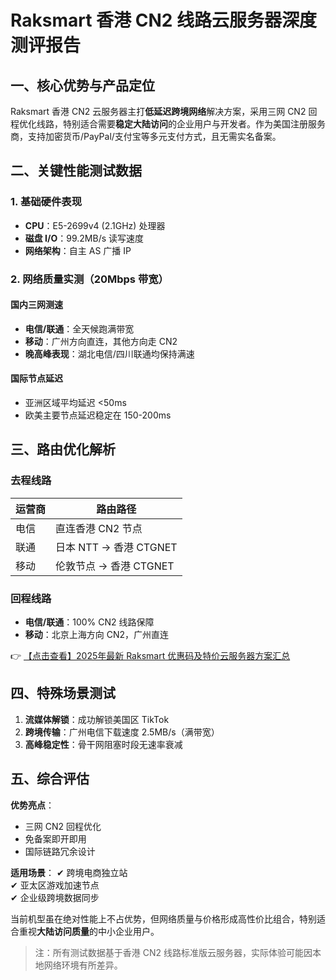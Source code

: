 # Raksmart 香港 CN2 线路云服务器深度测评报告

## 一、核心优势与产品定位
Raksmart 香港 CN2 云服务器主打**低延迟跨境网络**解决方案，采用三网 CN2 回程优化线路，特别适合需要**稳定大陆访问**的企业用户与开发者。作为美国注册服务商，支持加密货币/PayPal/支付宝等多元支付方式，且无需实名备案。

## 二、关键性能测试数据
### 1. 基础硬件表现
- **CPU**：E5-2699v4 (2.1GHz) 处理器
- **磁盘 I/O**：99.2MB/s 读写速度
- **网络架构**：自主 AS 广播 IP

### 2. 网络质量实测（20Mbps 带宽）
#### 国内三网测速
- **电信/联通**：全天候跑满带宽
- **移动**：广州方向直连，其他方向走 CN2
- **晚高峰表现**：湖北电信/四川联通均保持满速

#### 国际节点延迟
- 亚洲区域平均延迟 <50ms
- 欧美主要节点延迟稳定在 150-200ms

## 三、路由优化解析
### 去程线路
| 运营商 | 路由路径                 |
|--------|--------------------------|
| 电信   | 直连香港 CN2 节点        |
| 联通   | 日本 NTT → 香港 CTGNET   |
| 移动   | 伦敦节点 → 香港 CTGNET   |

### 回程线路
- **电信/联通**：100% CN2 线路保障
- **移动**：北京上海方向 CN2，广州直连

👉 [【点击查看】2025年最新 Raksmart 优惠码及特价云服务器方案汇总](https://bit.ly/raksmart)

## 四、特殊场景测试
1. **流媒体解锁**：成功解锁美国区 TikTok
2. **跨境传输**：广州电信下载速度 2.5MB/s（满带宽）
3. **高峰稳定性**：骨干网阻塞时段无速率衰减

## 五、综合评估
**优势亮点**：
- 三网 CN2 回程优化
- 免备案即开即用
- 国际链路冗余设计

**适用场景**：
✔ 跨境电商独立站  
✔ 亚太区游戏加速节点  
✔ 企业级跨境数据同步

当前机型虽在绝对性能上不占优势，但网络质量与价格形成高性价比组合，特别适合重视**大陆访问质量**的中小企业用户。

> 注：所有测试数据基于香港 CN2 线路标准版云服务器，实际体验可能因本地网络环境有所差异。